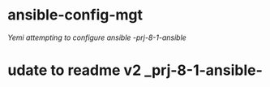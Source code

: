 # ansible-config-mgt
_Yemi attempting to configure ansible -prj-8-1-ansible_

# udate to readme v2 _prj-8-1-ansible-